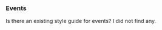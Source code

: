 ### Events
Is there an existing style guide for events? I did not find any.


<!---
   Publish: no
---!>
